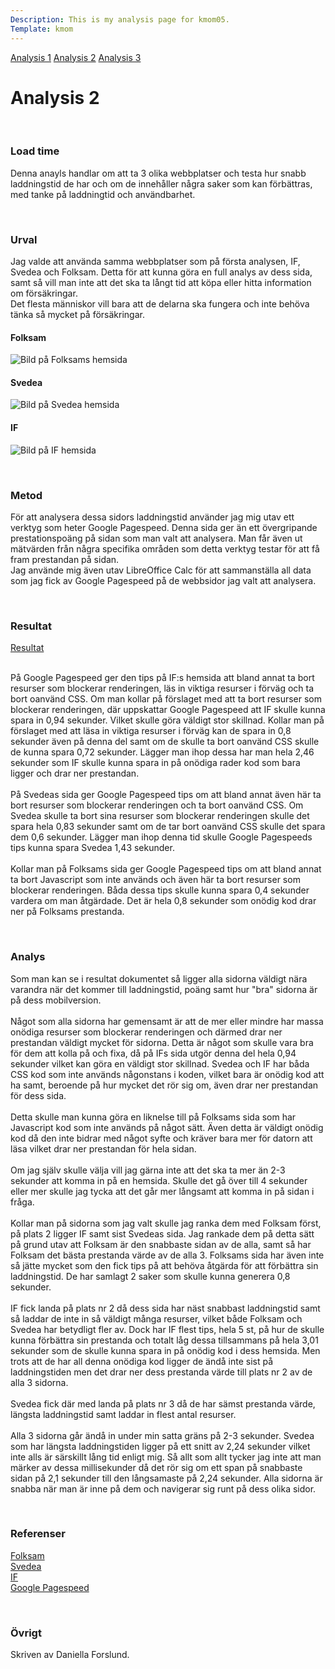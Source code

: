 ```yaml
---
Description: This is my analysis page for kmom05.
Template: kmom
---
```


<div class="kmom-nav kmom menu" id="my-nav">
<a href="javascript:void(0);" class="iconen" onclick="kmomNavbar()">
    <i class="fa fa-bars farg"></i>
</a>
<a href="01_colors">Analysis 1</a>
<a href="02_load">Analysis 2</a>
<a href="03_design_principles">Analysis 3</a>
</div>

<div class="kmom">
<h1>Analysis 2</h1>
<br>
<h3>Load time</h3>
<p>
Denna anayls handlar om att ta 3 olika webbplatser och testa hur snabb laddningstid de har och om de innehåller några saker som kan förbättras, med tanke på laddningtid och användbarhet.
</p>
<br>
<h3>Urval</h3>
<p>
Jag valde att använda samma webbplatser som på första analysen, IF, Svedea och Folksam. Detta för att kunna göra en full analys av dess sida, samt så vill man inte att det ska ta långt tid att köpa eller hitta information om försäkringar. 
<br>Det flesta människor vill bara att de delarna ska fungera och inte behöva tänka så mycket på försäkringar.
<h4>Folksam</h4>

<img src="../assets/img/analysis/folksam.jpg" alt="Bild på Folksams hemsida"><br>
<h4>Svedea</h4>

<img src="../assets/img/analysis/svedea.jpg" alt="Bild på Svedea hemsida"><br>
<h4>IF</h4>

<img src="../assets/img/analysis/if.jpg" alt="Bild på IF hemsida"><br>
</p>
<br>
<h3>Metod</h3>
<p>
För att analysera dessa sidors laddningstid använder jag mig utav ett verktyg som heter Google Pagespeed. Denna sida ger än ett övergripande prestationspoäng på sidan som man valt att analysera. Man får även ut mätvärden från några specifika områden som detta verktyg testar för att få fram prestandan på sidan.
<br>
Jag använde mig även utav LibreOffice Calc för att sammanställa all data som jag fick av Google Pagespeed på de webbsidor jag valt att analysera.
</p>
<br>
<h3>Resultat</h3>
<a href="%base_url%/assets/doc/laddningstid-analys2.pdf" target="_blank">Resultat</a>
<br><br>
<p>
På Google Pagespeed ger den tips på IF:s hemsida att bland annat ta bort resurser som blockerar renderingen, läs in viktiga resurser i förväg och ta bort oanvänd CSS. Om man kollar på förslaget med att ta bort resurser som blockerar renderingen, där uppskattar Google Pagespeed att IF skulle kunna spara in 0,94 sekunder. Vilket skulle göra väldigt stor skillnad. Kollar man på förslaget med att läsa in viktiga resurser i förväg kan de spara in 0,8 sekunder även på denna del samt om de skulle ta bort oanvänd CSS skulle de kunna spara 0,72 sekunder. Lägger man ihop dessa har man hela 2,46 sekunder som IF skulle kunna spara in på onödiga rader kod som bara ligger och drar ner prestandan.
<br><br>
På Svedeas sida ger Google Pagespeed tips om att bland annat även här ta bort resurser som blockerar renderingen och ta bort oanvänd CSS. Om Svedea skulle ta bort sina resurser som blockerar renderingen skulle det spara hela 0,83 sekunder samt om de tar bort oanvänd CSS skulle det spara dem 0,6 sekunder. Lägger man ihop denna tid skulle Google Pagespeeds tips kunna spara Svedea 1,43 sekunder.
<br><br>
Kollar man på Folksams sida ger Google Pagespeed tips om att bland annat ta bort Javascript som inte används och även här ta bort resurser som blockerar renderingen. Båda dessa tips skulle kunna spara 0,4 sekunder vardera om man åtgärdade. Det är hela 0,8 sekunder som onödig kod drar ner på Folksams prestanda.
</p>
<br>
<h3>Analys</h3>
<p>
Som man kan se i resultat dokumentet så ligger alla sidorna väldigt nära varandra när det kommer till laddningstid, poäng samt hur "bra" sidorna är på dess mobilversion.
<br><br>
Något som alla sidorna har gemensamt är att de mer eller mindre har massa onödiga resurser som blockerar renderingen och därmed drar ner prestandan väldigt mycket för sidorna. Detta är något som skulle vara bra för dem att kolla på och fixa, då på IFs sida utgör denna del hela 0,94 sekunder vilket kan göra en väldigt stor skillnad. Svedea och IF har båda CSS kod som inte används någonstans i koden, vilket bara är onödig kod att ha samt, beroende på hur mycket det rör sig om, även drar ner prestandan för dess sida.
<br><br>
Detta skulle man kunna göra en liknelse till på Folksams sida som har Javascript kod som inte används på något sätt. Även detta är väldigt onödig kod då den inte bidrar med något syfte och kräver bara mer för datorn att läsa vilket drar ner prestandan för hela sidan.
<br><br>
Om jag själv skulle välja vill jag gärna inte att det ska ta mer än 2-3 sekunder att komma in på en hemsida. Skulle det gå över till 4 sekunder eller mer skulle jag tycka att det går mer långsamt att komma in på sidan i fråga.
<br><br>
Kollar man på sidorna som jag valt skulle jag ranka dem med Folksam först, på plats 2 ligger IF samt sist Svedeas sida. Jag rankade dem på detta sätt på grund utav att Folksam är den snabbaste sidan av de alla, samt så har Folksam det bästa prestanda värde av de alla 3. Folksams sida har även inte så jätte mycket som den fick tips på att behöva åtgärda för att förbättra sin laddningstid. De har samlagt 2 saker som skulle kunna generera 0,8 sekunder.
<br><br>
IF fick landa på plats nr 2 då dess sida har näst snabbast laddningstid samt så laddar de inte in så väldigt många resurser, vilket både Folksam och Svedea har betydligt fler av. Dock har IF flest tips, hela 5 st, på hur de skulle kunna förbättra sin prestanda och totalt låg dessa tillsammans på hela 3,01 sekunder som de skulle kunna spara in på onödig kod i dess hemsida. Men trots att de har all denna onödiga kod ligger de ändå inte sist på laddningstiden men det drar ner dess prestanda värde till plats nr 2 av de alla 3 sidorna.
<br><br>
Svedea fick där med landa på plats nr 3 då de har sämst prestanda värde, längsta laddningstid samt laddar in flest antal resurser.
<br><br>
Alla 3 sidorna går ändå in under min satta gräns på 2-3 sekunder. Svedea som har längsta laddningstiden ligger på ett snitt av 2,24 sekunder vilket inte alls är särskillt lång tid enligt mig. Så allt som allt tycker jag inte att man märker av dessa millisekunder då det rör sig om ett span på snabbaste sidan på 2,1 sekunder till den långsamaste på 2,24 sekunder. Alla sidorna är snabba när man är inne på dem och navigerar sig runt på dess olika sidor.
</p>
<br>
<h3>Referenser</h3>
<p>
<a href="https://www.folksam.se/">Folksam</a>
<br>
<a href="https://www.svedea.se/">Svedea</a>
<br>
<a href="https://www.if.se/privat">IF</a>
<br>
<a href="https://developers.google.com/speed/pagespeed/insights/">Google Pagespeed</a>
</p>
<br>
<h3>Övrigt</h3>
<p>
Skriven av Daniella Forslund.
</p>
</div>
